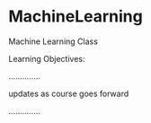 # MachineLearning
Machine Learning Class

Learning Objectives:
 
 ..............
 
 updates as course goes forward
 
 ..............
